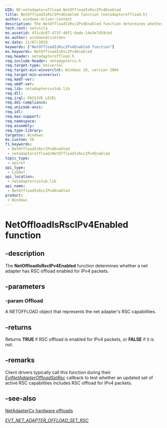 ```yaml
---
UID: NF:netadapteroffload.NetOffloadIsRscIPv4Enabled
title: NetOffloadIsRscIPv4Enabled function (netadapteroffload.h)
author: windows-driver-content
description: The NetOffloadIsRscIPv4Enabled function determines whether a net adapter has RSC offload enabled for IPv4 packets.
tech.root: netvista
ms.assetid: 431cdc87-473f-40f1-9ade-14e3e7459cbd
ms.author: windowsdriverdev
ms.date: 11/07/2019
keywords: ["NetOffloadIsRscIPv4Enabled function"]
ms.keywords: NetOffloadIsRscIPv4Enabled
req.header: netadapteroffload.h
req.include-header: netadaptercx.h 
req.target-type: Universal
req.target-min-winverclnt: Windows 10, version 2004
req.target-min-winversvr: 
req.kmdf-ver: 
req.umdf-ver: 
req.lib: netadaptercxstub.lib
req.dll: 
req.irql: PASSIVE_LEVEL
req.ddi-compliance: 
req.unicode-ansi: 
req.idl: 
req.max-support: 
req.namespace: 
req.assembly: 
req.type-library: 
targetos: Windows
ms.custom: Vb
f1_keywords:
 - NetOffloadIsRscIPv4Enabled
 - netadapteroffload/NetOffloadIsRscIPv4Enabled
topic_type:
 - apiref
api_type:
 - LibDef
api_location:
 - netadaptercxstub.lib
api_name:
 - NetOffloadIsRscIPv4Enabled
product:
 - Windows
---
```


# NetOffloadIsRscIPv4Enabled function


## -description

The **NetOffloadIsRscIPv4Enabled** function determines whether a net adapter has RSC offload enabled for IPv4 packets.

## -parameters

### -param Offload

A NETOFFLOAD object that represents the net adapter's RSC capabilities.

## -returns

Returns **TRUE** if RSC offload is enabled for IPv4 packets, or **FALSE** if it is not.

## -remarks

Client drivers typically call this function during their [*EvtNetAdapterOffloadSetRsc*](../netadapteroffload/nc-netadapteroffload-evt_net_adapter_offload_set_rsc.md) callback to test whether an updated set of active RSC capabilities includes RSC offload for IPv4 packets.

## -see-also

[NetAdapterCx hardware offloads](https://docs.microsoft.com/windows-hardware/drivers/netcx/netadaptercx-hardware-offloads)

[*EVT_NET_ADAPTER_OFFLOAD_SET_RSC*](../netadapteroffload/nc-netadapteroffload-evt_net_adapter_offload_set_rsc.md)

